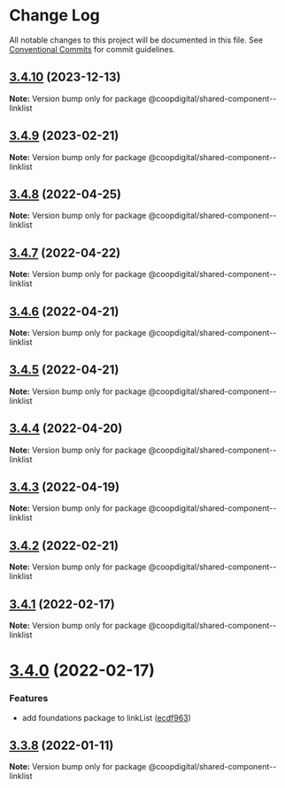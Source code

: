 # Change Log

All notable changes to this project will be documented in this file.
See [Conventional Commits](https://conventionalcommits.org) for commit guidelines.

## [3.4.10](https://github.com/coopdigital/coop-frontend/compare/@coopdigital/shared-component--linklist@3.4.9...@coopdigital/shared-component--linklist@3.4.10) (2023-12-13)

**Note:** Version bump only for package @coopdigital/shared-component--linklist





## [3.4.9](https://github.com/coopdigital/coop-frontend/compare/@coopdigital/shared-component--linklist@3.4.8...@coopdigital/shared-component--linklist@3.4.9) (2023-02-21)

**Note:** Version bump only for package @coopdigital/shared-component--linklist





## [3.4.8](https://github.com/coopdigital/coop-frontend/compare/@coopdigital/shared-component--linklist@3.4.7...@coopdigital/shared-component--linklist@3.4.8) (2022-04-25)

**Note:** Version bump only for package @coopdigital/shared-component--linklist





## [3.4.7](https://github.com/coopdigital/coop-frontend/compare/@coopdigital/shared-component--linklist@3.4.6...@coopdigital/shared-component--linklist@3.4.7) (2022-04-22)

**Note:** Version bump only for package @coopdigital/shared-component--linklist





## [3.4.6](https://github.com/coopdigital/coop-frontend/compare/@coopdigital/shared-component--linklist@3.4.5...@coopdigital/shared-component--linklist@3.4.6) (2022-04-21)

**Note:** Version bump only for package @coopdigital/shared-component--linklist





## [3.4.5](https://github.com/coopdigital/coop-frontend/compare/@coopdigital/shared-component--linklist@3.4.4...@coopdigital/shared-component--linklist@3.4.5) (2022-04-21)

**Note:** Version bump only for package @coopdigital/shared-component--linklist





## [3.4.4](https://github.com/coopdigital/coop-frontend/compare/@coopdigital/shared-component--linklist@3.4.3...@coopdigital/shared-component--linklist@3.4.4) (2022-04-20)

**Note:** Version bump only for package @coopdigital/shared-component--linklist





## [3.4.3](https://github.com/coopdigital/coop-frontend/compare/@coopdigital/shared-component--linklist@3.4.2...@coopdigital/shared-component--linklist@3.4.3) (2022-04-19)

**Note:** Version bump only for package @coopdigital/shared-component--linklist





## [3.4.2](https://github.com/coopdigital/coop-frontend/compare/@coopdigital/shared-component--linklist@3.4.1...@coopdigital/shared-component--linklist@3.4.2) (2022-02-21)

**Note:** Version bump only for package @coopdigital/shared-component--linklist





## [3.4.1](https://github.com/coopdigital/coop-frontend/compare/@coopdigital/shared-component--linklist@3.4.0...@coopdigital/shared-component--linklist@3.4.1) (2022-02-17)

**Note:** Version bump only for package @coopdigital/shared-component--linklist





# [3.4.0](https://github.com/coopdigital/coop-frontend/compare/@coopdigital/shared-component--linklist@3.3.8...@coopdigital/shared-component--linklist@3.4.0) (2022-02-17)


### Features

* add foundations package to linkList ([ecdf963](https://github.com/coopdigital/coop-frontend/commit/ecdf9630b4cecb10ed2a53f43142633303d551e9))





## [3.3.8](https://github.com/coopdigital/coop-frontend/compare/@coopdigital/shared-component--linklist@3.3.7...@coopdigital/shared-component--linklist@3.3.8) (2022-01-11)

**Note:** Version bump only for package @coopdigital/shared-component--linklist
